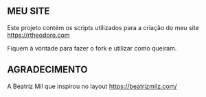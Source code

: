 

## MEU SITE 

Este projeto contém os scripts utilizados para a criação do meu site https://rtheodoro.com

Fiquem à vontade para fazer o fork e utilizar como queiram. 


## AGRADECIMENTO

A Beatriz Mil que inspirou no layout https://beatrizmilz.com/

